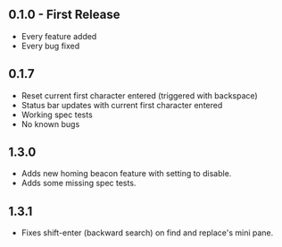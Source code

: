 ## 0.1.0 - First Release
* Every feature added
* Every bug fixed

## 0.1.7
* Reset current first character entered (triggered with backspace)
* Status bar updates with current first character entered
* Working spec tests
* No known bugs

## 1.3.0
* Adds new homing beacon feature with setting to disable.
* Adds some missing spec tests.

## 1.3.1
* Fixes shift-enter (backward search) on find and replace's mini pane.

